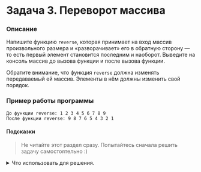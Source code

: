# Задача 3. Переворот массива

### Описание
Напишите функцию `reverse`, которая принимает на вход массив произвольного размера и «разворачивает» его в обратную сторону — то есть первый элемент становится последним и наоборот. Выведите на консоль массив до вызова функции и после вызова функции.

Обратите внимание, что функция `reverse` должна изменять передаваемый ей массив. Элементы в нём должны изменить свой порядок.

### Пример работы программы
```
До функции reverse: 1 2 3 4 5 6 7 8 9
После функции reverse: 9 8 7 6 5 4 3 2 1
```
#### Подсказки

> Не читайте этот раздел сразу. Попытайтесь сначала решить задачу самостоятельно :)

<details>

<summary>Что использовать для решения.</summary>

Чтобы передать массив в функцию, используйте в качестве аргументов функции указатель и размер массива.

Обратите внимание, что разворот массива с чётным количеством элементов и нечётным количеством элементов немного различается.

Для прохождения по массиву используйте цикл `for`, для доступа к элементам массива используйте оператор индексации (`[ ]`).

Для вывода на консоль используйте написанную вами функцию [`print`](../01).

</details>
